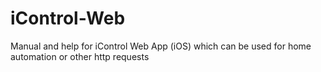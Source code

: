 # iControl-Web
Manual and help for iControl Web App (iOS) which can be used for home automation or other http requests
